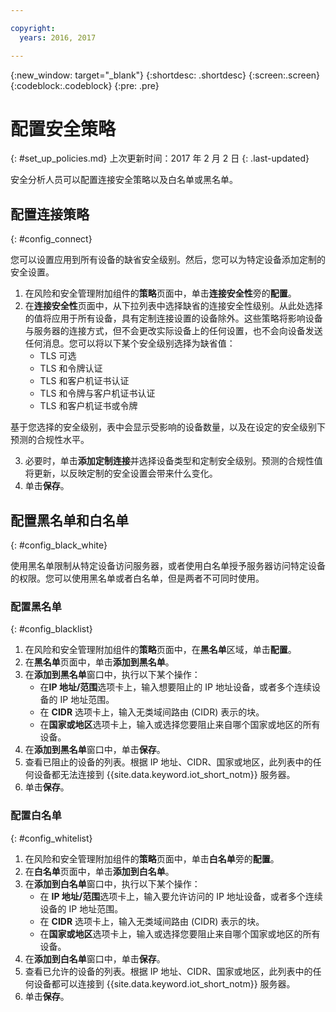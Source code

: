```yaml
---

copyright:
  years: 2016, 2017

---
```


{:new_window: target="\_blank"}
{:shortdesc: .shortdesc}
{:screen:.screen}
{:codeblock:.codeblock}
{:pre: .pre}

# 配置安全策略
{: #set_up_policies.md}
上次更新时间：2017 年 2 月 2 日
{: .last-updated}

安全分析人员可以配置连接安全策略以及白名单或黑名单。

## 配置连接策略
{: #config_connect}

您可以设置应用到所有设备的缺省安全级别。然后，您可以为特定设备添加定制的安全设置。

1. 在风险和安全管理附加组件的**策略**页面中，单击**连接安全性**旁的**配置**。
2. 在**连接安全性**页面中，从下拉列表中选择缺省的连接安全性级别。从此处选择的值将应用于所有设备，具有定制连接设置的设备除外。这些策略将影响设备与服务器的连接方式，但不会更改实际设备上的任何设置，也不会向设备发送任何消息。您可以将以下某个安全级别选择为缺省值：
    - TLS 可选
    - TLS 和令牌认证
    - TLS 和客户机证书认证
    - TLS 和令牌与客户机证书认证
    - TLS 和客户机证书或令牌

基于您选择的安全级别，表中会显示受影响的设备数量，以及在设定的安全级别下预测的合规性水平。

3. 必要时，单击**添加定制连接**并选择设备类型和定制安全级别。预测的合规性值将更新，以反映定制的安全设置会带来什么变化。
4. 单击**保存**。  

## 配置黑名单和白名单
{: #config_black_white}

使用黑名单限制从特定设备访问服务器，或者使用白名单授予服务器访问特定设备的权限。您可以使用黑名单或者白名单，但是两者不可同时使用。

### 配置黑名单
{: #config_blacklist}

1. 在风险和安全管理附加组件的**策略**页面中，在**黑名单**区域，单击**配置**。
2. 在**黑名单**页面中，单击**添加到黑名单**。
3. 在**添加到黑名单**窗口中，执行以下某个操作：
    - 在**IP 地址/范围**选项卡上，输入想要阻止的 IP 地址设备，或者多个连续设备的 IP 地址范围。
    - 在 **CIDR** 选项卡上，输入无类域间路由 (CIDR) 表示的块。
    - 在**国家或地区**选项卡上，输入或选择您要阻止来自哪个国家或地区的所有设备。
4. 在**添加到黑名单**窗口中，单击**保存**。
5. 查看已阻止的设备的列表。根据 IP 地址、CIDR、国家或地区，此列表中的任何设备都无法连接到 {{site.data.keyword.iot_short_notm}} 服务器。
6. 单击**保存**。

### 配置白名单
{: #config_whitelist}

1. 在风险和安全管理附加组件的**策略**页面中，单击**白名单**旁的**配置**。
2. 在**白名单**页面中，单击**添加到白名单**。
3. 在**添加到白名单**窗口中，执行以下某个操作：
    - 在 **IP 地址/范围**选项卡上，输入要允许访问的 IP 地址设备，或者多个连续设备的 IP 地址范围。
    - 在 **CIDR** 选项卡上，输入无类域间路由 (CIDR) 表示的块。
    - 在**国家或地区**选项卡上，输入或选择您要阻止来自哪个国家或地区的所有设备。
4. 在**添加到白名单**窗口中，单击**保存**。
5. 查看已允许的设备的列表。根据 IP 地址、CIDR、国家或地区，此列表中的任何设备都可以连接到 {{site.data.keyword.iot_short_notm}} 服务器。
6. 单击**保存**。
